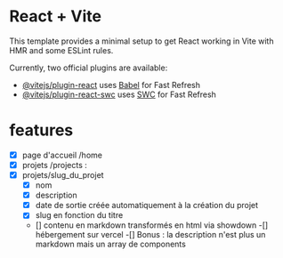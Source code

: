 # React + Vite

This template provides a minimal setup to get React working in Vite with HMR and some ESLint rules.

Currently, two official plugins are available:

- [@vitejs/plugin-react](https://github.com/vitejs/vite-plugin-react/blob/main/packages/plugin-react/README.md) uses [Babel](https://babeljs.io/) for Fast Refresh
- [@vitejs/plugin-react-swc](https://github.com/vitejs/vite-plugin-react-swc) uses [SWC](https://swc.rs/) for Fast Refresh

# features

-[x] page d'accueil /home
-[x] projets /projects :
-[x] projets/slug_du_projet
  - [x] nom
  - [x] description
  - [x] date de sortie créée automatiquement à la création du projet
  - [x] slug en fonction du titre
  - [] contenu en markdown transformés en html via showdown
-[] hébergement sur vercel
-[] Bonus : la description n'est plus un markdown mais un array de components
